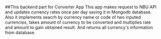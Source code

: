 ##This backend part for Converter App
This app makes request to NBU API and updates currency rates once per day saving it in Mongodb database. 
Also it implements seacrh by currency name or code of two inputed currencies, takes amount of currency
to be converted and multiplies rate and amount to gain obtained result. And returns all currency's 
information from database.
